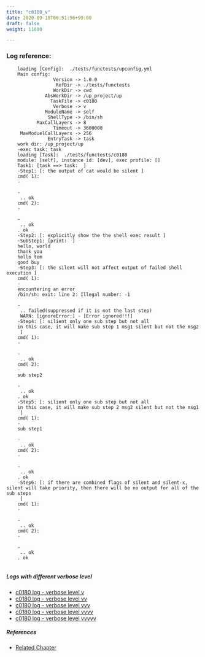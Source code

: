 ```yaml
---
title: "c0180_v"
date: 2020-09-18T00:51:56+99:00
draft: false
weight: 11800

---
```


### Log reference: <no value>

```
    loading [Config]:  ./tests/functests/upconfig.yml
    Main config:
                 Version -> 1.0.0
                  RefDir -> ./tests/functests
                 WorkDir -> cwd
              AbsWorkDir -> /up_project/up
                TaskFile -> c0180
                 Verbose -> v
              ModuleName -> self
               ShellType -> /bin/sh
           MaxCallLayers -> 8
                 Timeout -> 3600000
     MaxModuelCallLayers -> 256
               EntryTask -> task
    work dir: /up_project/up
    -exec task: task
    loading [Task]:  ./tests/functests/c0180
    module: [self], instance id: [dev], exec profile: []
    Task1: [task ==> task:  ]
    -Step1: [: the output of cat would be silent ]
    cmd( 1):
    -
    
    -
     .. ok
    cmd( 2):
    -
    
    -
     .. ok
    . ok
    -Step2: [: explicitly show the the shell exec result ]
    ~SubStep1: [print:  ]
    hello, world
    thank you
    hello tom
    good buy
    -Step3: [: the silent will not affect output of failed shell execution ]
    cmd( 1):
    -
    encountering an error
    /bin/sh: exit: line 2: Illegal number: -1
    
    -
     .. failed(suppressed if it is not the last step)
     WARN: [ignoreError:] - [Error ignored!!!]
    -Step4: [: silient only one sub step but not all
    in this case, it will make sub step 1 msg1 silent but not the msg2
     ]
    cmd( 1):
    -
    
    -
     .. ok
    cmd( 2):
    -
    sub step2
    
    -
     .. ok
    . ok
    -Step5: [: silient only one sub step but not all
    in this case, it will make sub step 2 msg2 silent but not the msg1
     ]
    cmd( 1):
    -
    sub step1
    
    -
     .. ok
    cmd( 2):
    -
    
    -
     .. ok
    . ok
    -Step6: [: if there are combined flags of silent and silent-x, silent will take priority, then there will be no output for all of the sub steps
     ]
    cmd( 1):
    -
    
    -
     .. ok
    cmd( 2):
    -
    
    -
     .. ok
    . ok
    
```

##### Logs with different verbose level
* [c0180 log - verbose level v](../../logs/c0180_v)
* [c0180 log - verbose level vv](../../logs/c0180_vv)
* [c0180 log - verbose level vvv](../../logs/c0180_vvv)
* [c0180 log - verbose level vvvv](../../logs/c0180_vvvv)
* [c0180 log - verbose level vvvvv](../../logs/c0180_vvvvv)

##### References
* [Related Chapter](../../shell-func/c0180)
